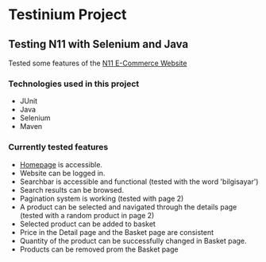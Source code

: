 # Testinium Project
## Testing N11 with Selenium and Java

Tested some features of the [N11 E-Commerce Website](https://www.n11.com/)

### Technologies used in this project
 - JUnit
 - Java
 - Selenium
 - Maven

### Currently tested features
 - [Homepage](https://www.n11.com/) is accessible.
 - Website can be logged in.
 - Searchbar is accessible and functional (tested with the word 'bilgisayar')
 - Search results can be browsed.
 - Pagination system is working (tested with page 2)
 - A product can be selected and navigated through the details page (tested with a random product in page 2)
 - Selected product can be added to basket
 - Price in the Detail page and the Basket page are consistent
 - Quantity of the product can be successfully changed in Basket page.
 - Products can be removed prom the Basket page
